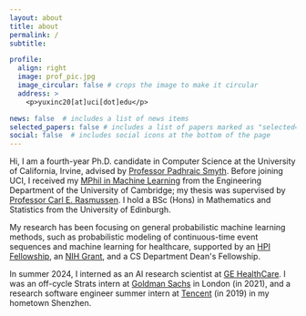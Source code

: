 ```yaml
---
layout: about
title: about
permalink: /
subtitle: 

profile:
  align: right
  image: prof_pic.jpg
  image_circular: false # crops the image to make it circular
  address: >
    <p>yuxinc20[at]uci[dot]edu</p>

news: false  # includes a list of news items
selected_papers: false # includes a list of papers marked as "selected={true}"
social: false  # includes social icons at the bottom of the page
---
```


Hi, I am a fourth-year Ph.D. candidate in Computer Science at the University of California, Irvine, advised by [Professor Padhraic Smyth](https://www.ics.uci.edu/~smyth/). Before joining UCI, I received my [MPhil in Machine Learning](https://www.mlmi.eng.cam.ac.uk/) from the Engineering Department of the University of Cambridge; my thesis was supervised by [Professor Carl E. Rasmussen](https://mlg.eng.cam.ac.uk/carl/). I hold a BSc (Hons) in Mathematics and Statistics from the University of Edinburgh.

My research has been focusing on general probabilistic machine learning methods, such as probabilistic modeling of continuous-time event sequences and machine learning for healthcare, supported by an [HPI Fellowship](https://hpi.ics.uci.edu/students/), an [NIH Grant](https://www.ics.uci.edu/community/news/view_news?id=2090), and a CS Department Dean's Fellowship.

In summer 2024, I interned as an AI research scientist at [GE HealthCare](https://www.gehealthcare.com/). I was an off-cycle Strats intern at [Goldman Sachs](https://www.goldmansachs.com/) in London (in 2021), and a research software engineer summer intern at [Tencent](https://www.tencent.com/) (in 2019) in my hometown Shenzhen.